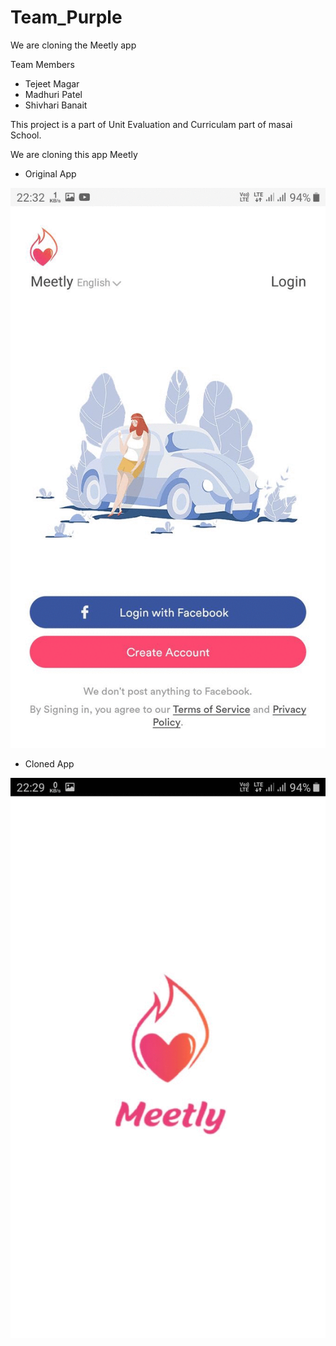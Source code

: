 # Team_Purple
We are cloning the Meetly app

Team Members 
- Tejeet Magar
- Madhuri Patel
- Shivhari Banait

This project is a part of Unit Evaluation and Curriculam part of masai School.

We are cloning this app Meetly 

- Original App

![Farmers Market Finder Demo](example/originalapp.gif)

- Cloned App

![Farmers Market Finder Demo](example/cloneapp.gif)

